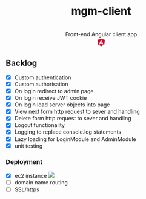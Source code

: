 <h1 align="center"> mgm-client </h1> <br>

<div align="center">
Front-end Angular client app
<br>

<picture>
<img alt="" title="" src="readme/angular.png" align="center" width="5%" height="5%">
</picture>
</div>

## Backlog
- [x] Custom authentication
- [x] Custom authorisation
- [x] On login redirect to admin page
- [x] On login receive JWT cookie
- [x] On login load server objects into page
- [x] View next form http request to sever and handling
- [x] Delete form http request to sever and handling
- [x] Logout functionality
- [x] Logging to replace console.log statements
- [x] Lazy loading for LoginModule and AdminModule
- [x] unit testing
### Deployment
- [x] ec2 instance
![](https://geps.dev/progress/50)
- [ ] domain name routing
- [ ] SSL/https	
  <br/>
